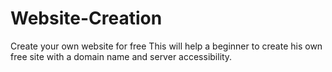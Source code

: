 # Website-Creation
Create your own website for free
This will help a beginner to create his own free site with a domain name and server accessibility.
